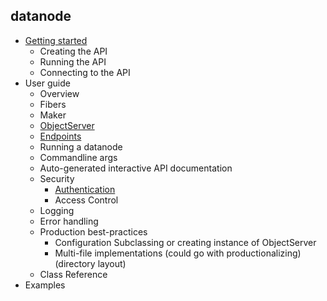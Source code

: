 datanode
----------

* [Getting started](doc/GettingStarted.md)
  * Creating the API
  * Running the API
  * Connecting to the API
* User guide
  * Overview
  * Fibers
  * Maker
  * [ObjectServer](doc/ObjectServer.md)
  * [Endpoints](doc/Endpoint.md)
  * Running a datanode
  * Commandline args
  * Auto-generated interactive API documentation
  * Security
    * [Authentication](doc/Authentication.md)
    * Access Control
  * Logging
  * Error handling
  * Production best-practices
    * Configuration Subclassing or creating instance of ObjectServer
    * Multi-file implementations (could go with productionalizing) (directory layout)
  * Class Reference
* Examples


